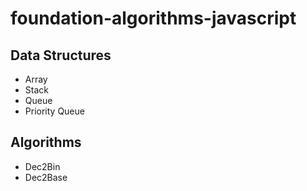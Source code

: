 # foundation-algorithms-javascript

## Data Structures

- Array
- Stack
- Queue
- Priority Queue

## Algorithms

- Dec2Bin
- Dec2Base